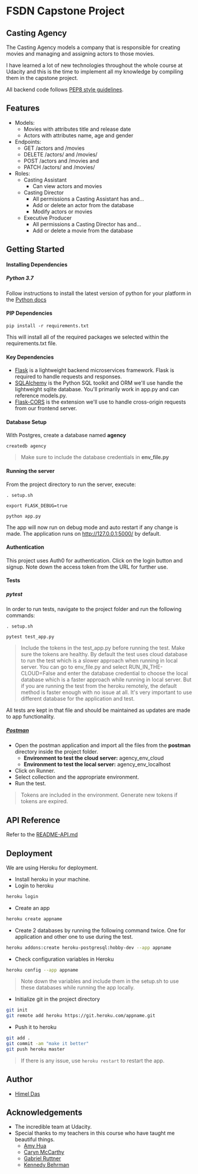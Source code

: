 # FSDN Capstone Project
## Casting Agency
The Casting Agency models a company that is responsible for creating movies and managing and assigning actors to those movies.

I have learned a lot of new technologies throughout the whole course at Udacity and this is the time to implement all my knowledge by compiling them in the capstone project.

All backend code follows [PEP8 style guidelines](https://www.python.org/dev/peps/pep-0008/ "PEP8 style guidelines").

## Features
* Models:
	* Movies with attributes title and release date
	* Actors with attributes name, age and gender
* Endpoints:
	* GET /actors and /movies
	* DELETE /actors/ and /movies/
	* POST /actors and /movies and
	* PATCH /actors/ and /movies/
*  Roles:
	* Casting Assistant
		* Can view actors and movies
	* Casting Director
		* All permissions a Casting Assistant has and…
		* Add or delete an actor from the database
		* Modify actors or movies
	* Executive Producer
		* All permissions a Casting Director has and…
		* Add or delete a movie from the database

## Getting Started
#### Installing Dependencies
##### Python 3.7
Follow instructions to install the latest version of python for your platform in the [Python docs](https://docs.python.org/3/)

#### PIP Dependencies

`pip install -r requirements.txt`

This will install all of the required packages we selected within the requirements.txt file.

#### Key Dependencies
* [Flask](http://flask.pocoo.org/ "Flask") is a lightweight backend microservices framework. Flask is required to handle requests and responses.
* [SQLAlchemy](https://www.sqlalchemy.org/ "SQLAlchemy") is the Python SQL toolkit and ORM we'll use handle the lightweight sqlite database. You'll primarily work in app.py and can reference models.py.
* [Flask-CORS](https://flask-cors.readthedocs.io/en/latest/ "Flask-CORS") is the extension we'll use to handle cross-origin requests from our frontend server.

#### Database Setup
With Postgres, create a database named **agency**

`createdb agency`

> Make sure to include the database credentials in **env_file.py**

#### Running the server
From the project directory to run the server, execute:

`. setup.sh`

`export FLASK_DEBUG=true`

`python app.py`

The app will now run on debug mode and auto restart if any change is made.
The application runs on http://127.0.0.1:5000/ by default.

#### Authentication
This project uses Auth0 for authentication.
Click on the login button and signup. Note down the access token from the URL for further use.

#### Tests
##### pytest
In order to run tests, navigate to the project folder and run the following commands:

`. setup.sh`

`pytest test_app.py`

> Include the tokens in the test_app.py before running the test. Make sure the tokens are healthy.
> By default the test uses cloud database to run the test which is a slower approach when running in local server. You can go to env_file.py and select RUN_IN_THE-CLOUD=False and enter the database credential to choose the local database which is a faster approach while running in local server. But if you are running the test from the heroku remotely, the default method is faster enough with no issue at all.
> It's very important to use different database for the application and test.

All tests are kept in that file and should be maintained as updates are made to app functionality.

##### [Postman](https://www.postman.com/)
* Open the postman application and import all the files from the **postman** directory inside the project folder.
	* **Environment to test the cloud server:** agency_env_cloud
	* **Environment to test the local server:** agency_env_localhost
* Click on Runner.
* Select collection and the appropriate environment.
* Run the test.

> Tokens are included in the environment. Generate new tokens if tokens are expired.

## API Reference
Refer to the [README-API.md](/README-API.md)

## Deployment
We are using Heroku for deployment.
* Install heroku in your machine.
* Login to heroku
```bash
heroku login
```
* Create an app
```bash
heroku create appname
```
* Create 2 databases by running the following command twice. One for application and other one to use during the test.
```bash
heroku addons:create heroku-postgresql:hobby-dev --app appname
```
* Check configuration variables in Heroku
```bash
heroku config --app appname
```
> Note down the variables and include them in the setup.sh to use these databases while running the app locally.

* Initialize git in the project directory
```bash
git init
git remote add heroku https://git.heroku.com/appname.git
```

* Push it to heroku
```bash
git add .
git commit -am "make it better"
git push heroku master
```

> If there is any issue, use `heroku restart` to restart the app.

## Author
* [Himel Das](https://www.linkedin.com/in/himeldas/ "Himel Das")

## Acknowledgements
* The incredible team at Udacity.
* Special thanks to my teachers in this course who have taught me beautiful things.
	* [Amy Hua](https://www.linkedin.com/in/huaamy/ "Amy Hua")
	* [Caryn McCarthy](https://www.linkedin.com/in/carynmccarthy/ "Caryn McCarthy")
	* [Gabriel Ruttner](https://www.linkedin.com/in/gruttner/ "Gabriel Ruttner")
	* [Kennedy Behrman](https://www.linkedin.com/in/kennedybehrman/ "Kennedy Behrman")
